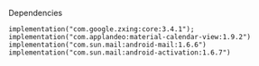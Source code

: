 Dependencies

    implementation("com.google.zxing:core:3.4.1");
    implementation("com.applandeo:material-calendar-view:1.9.2")
    implementation("com.sun.mail:android-mail:1.6.6")
    implementation("com.sun.mail:android-activation:1.6.7")
